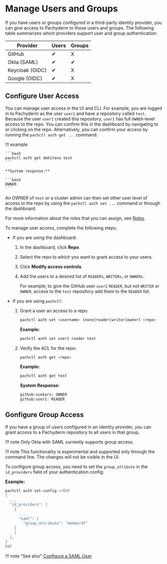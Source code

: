 # Manage Users and Groups

If you have users or groups configured in a third-party
identity provider, you can give access to Pachyderm to
those users and groups. The following table summarizes
which providers support user and group authentication:

| Provider        | Users           | Groups          |
| --------------- | --------------- | --------------- |
| GitHub          | &#10004;        | X               |
| Okta (SAML)     | &#10004;        | &#10004;        |
| Keycloak (OIDC) | &#10004;        | X               |
| Google (OIDC)   | &#10004;        | X               | 

## Configure User Access

You can manage user access in the UI and CLI.
For example, you are logged in to Pachyderm as the user `user1`
and have a repository called `test`.  Because the user `user1` created
this repository, `user1` has full `OWNER`-level access to the repo.
You can confirm this in the dashboard by navigating to or clicking on
the repo. Alternatively, you can confirm your access by running the
 `pachctl auth get ...` command:

!!! example

    ```bash
    pachctl auth get dwhitena test
    ```

    **System response:**

    ```bash
    OWNER
    ```

An OWNER of `test` or a cluster admin can then set other user
level of access to the repo by using the `pachctl auth set ...`
command or through the dashboard.

For more information about the roles that you can assign,
see [Roles]().



To manage user access, complete the following steps:

* If you are using the dashboard:

  1. In the dashboard, click **Repo**.
  1. Select the repo to which you want to grant access to your users.
  1. Click **Modify access controls**. 
  1. Add the users to a desired list of `READERs`, `WRITERs`,
  or `OWNERs`.

     For example, to give the GitHub user `user2` `READER`, but not
     `WRITER` or `OWNER`, access to the `test` repository add them
     to the `READER` list.

* If you are using `pachctl`:

  1. Grant a user an access to a repo:

     ```bash
     pachctl auth set <username> (none|reader|writer|owner) <repo>
     ```

     **Example:**

     ```bash
     pachctl auth set user1 reader test
     ```

  1. Verify the ACL for the repo:

     ```bash
     pachctl auth get <repo>
     ```

     **Example:**

     ```bash
     pachctl auth get test
     ```

     **System Response:**

     ```bash
     github:svekars: OWNER
     github:user1: READER
     ```

## Gonfigure Group Access

If you have a group of users configured in an identity provider,
you can grant access to a Pachyderm repository to all users
in that group.

!!! note
    Only Okta with SAML currently supports group access.

!!! note
    This functionality is experimental and supported only
    through the command line. The changes will not be
    visible in the UI.

To configure group access, you need to set the `group_attibute` in
the `id_providers` field of your authentication config:

**Example:**

   ```bash
   pachctl auth set-config <<EOF
   {
     ...
     "id_providers": [
       {
         ...
         "saml": {
           "group_attribute": "memberOf"
       }
       }
     ],
   }
   EOF
   ```

!!! note "See also"
    [Configure a SAML User](https://docs.pachyderm.com/latest/enterprise/saml/)
